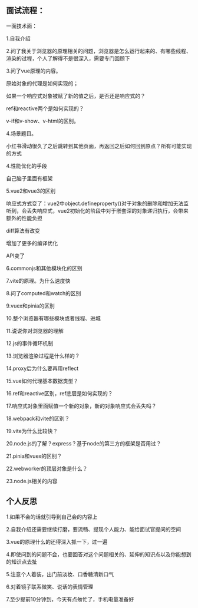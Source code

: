 ## 面试流程：

一面技术面：

1.自我介绍

2.问了我关于浏览器的原理相关的问题，浏览器是怎么运行起来的、有哪些线程、渲染的过程，个人了解得不是很深入，需要专门回顾下

3.问了vue原理的内容。

原始对象的代理是如何实现的；

如果一个响应式对象被赋了新的值之后，是否还是响应式的？

ref和reactive两个是如何实现的？

v-if和v-show、v-html的区别。

4.场景题目。

小红书滑动很久了之后跳转到其他页面，再返回之后如何回到原点？所有可能实现的方式

4.性能优化的手段

自己脑子里面有框架

5.vue2和vue3的区别

响应式方式变了：vue2中object.defineproperty()对于对象的删除和增加无法监听到，会丢失响应式，vue2初始化的阶段中对于嵌套深的对象递归执行，会带来额外的性能负担

diff算法有改变

增加了更多的编译优化

API变了

6.commonjs和其他模块化的区别



7.vite的原理。为什么速度快

8.问了computed和watch的区别

9.vuex和pinia的区别

10.整个浏览器有哪些模块或者线程、进城

11.说说你对浏览器的理解

12.js的事件循环机制

13.浏览器渲染过程是什么样的？

14.proxy后为什么要再用reflect

15.vue如何代理基本数据类型？

16.ref和reactive区别，ref底层是如何实现的？

17.响应式对象里面赋值一个新的对象，新的对象响应式会丢失吗？

18.webpack和vite的区别？

19.vite为什么比较快？

20.node.js的了解？express？基于node的第三方的框架是否用过？

21.pinia和vuex的区别？

22.webworker的顶层对象是什么？

23.node.js相关的内容

## 个人反思

1.如果不会的话就引导到自己会的内容上

2.自我介绍还需要继续打磨，要流畅、提现个人能力、能给面试官提问的空间

3.vue的原理什么的还得深入抓一下，过一遍

4.即使问到的问题不会，也要回答对这个问题相关的、延伸的知识点以及你能想到的知识点去扯

5.注意个人着装，出门前淡妆、口香糖清新口气

6.对着镜子联系微笑、说话的表情管理

7.至少提前10分钟到，今天有点匆忙了，手机电量准备好




